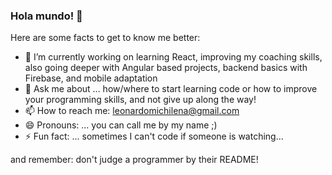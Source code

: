 ### Hola mundo! 👋

<!--
**LeonardoMichilena/LeonardoMichilena** is a ✨ _special_ ✨ repository because its `README.md` (this file) appears on your GitHub profile.

-->

Here are some facts to get to know me better:

- 🌱 I’m currently working on learning React, improving my coaching skills,  also going deeper with Angular based projects, backend basics with Firebase, and mobile adaptation
- 💬 Ask me about ... how/where to start learning code or how to improve your programming skills, and not give up along the way!
- 📫 How to reach me: leonardomichilena@gmail.com
- 😄 Pronouns: ... you can call me by my name ;)
- ⚡ Fun fact: ... sometimes I can't code if someone is watching... 

and remember: don't judge a programmer by their README!
